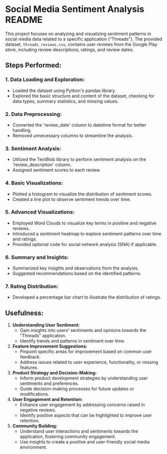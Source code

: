 # Social Media Sentiment Analysis README

This project focuses on analyzing and visualizing sentiment patterns in social media data related to a specific application ("Threads"). The provided dataset, `threads_reviews.csv`, contains user reviews from the Google Play store, including review descriptions, ratings, and review dates.

## Steps Performed:

### 1. Data Loading and Exploration:

* Loaded the dataset using Python's pandas library.
* Explored the basic structure and content of the dataset, checking for data types, summary statistics, and missing values.

### 2. Data Preprocessing:

* Converted the 'review_date' column to datetime format for better handling.
* Removed unnecessary columns to streamline the analysis.

### 3. Sentiment Analysis:

* Utilized the TextBlob library to perform sentiment analysis on the 'review_description' column.
* Assigned sentiment scores to each review.

### 4. Basic Visualizations:

* Plotted a histogram to visualize the distribution of sentiment scores.
* Created a line plot to observe sentiment trends over time.

### 5. Advanced Visualizations:

* Employed Word Clouds to visualize key terms in positive and negative reviews.
* Introduced a sentiment heatmap to explore sentiment patterns over time and ratings.
* Provided optional code for social network analysis (SNA) if applicable.

### 6. Summary and Insights:

* Summarized key insights and observations from the analysis.
* Suggested recommendations based on the identified patterns.

### 7. Rating Distribution:

* Developed a percentage bar chart to illustrate the distribution of ratings.

## Usefulness:

1. **Understanding User Sentiment:**
   * Gain insights into users' sentiments and opinions towards the "Threads" application.
   * Identify trends and patterns in sentiment over time.
2. **Feature Improvement Suggestions:**
   * Pinpoint specific areas for improvement based on common user feedback.
   * Address issues related to user experience, functionality, or missing features.
3. **Product Strategy and Decision-Making:**
   * Inform product development strategies by understanding user sentiments and preferences.
   * Guide decision-making processes for future updates or modifications.
4. **User Engagement and Retention:**
   * Enhance user engagement by addressing concerns raised in negative reviews.
   * Identify positive aspects that can be highlighted to improve user retention.
5. **Community Building:**
   * Understand user interactions and sentiments towards the application, fostering community engagement.
   * Use insights to create a positive and user-friendly social media environment.
